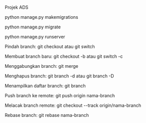 Projek ADS


python manage.py makemigrations

python manage.py migrate

python manage.py runserver

Pindah branch: git checkout atau git switch

Membuat branch baru: git checkout -b atau git switch -c

Menggabungkan branch: git merge

Menghapus branch: git branch -d atau git branch -D

Menampilkan daftar branch: git branch

Push branch ke remote: git push origin nama-branch

Melacak branch remote: git checkout --track origin/nama-branch

Rebase branch: git rebase nama-branch